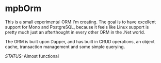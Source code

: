 mpbOrm
======

This is a small experimental ORM I'm creating. The goal is to have excellent support for Mono and PostgreSQL, because it feels like Linux support is pretty much just an afterthought in every other ORM in the .Net world.

The ORM is built upon Dapper, and has built in CRUD operations, an object cache, transaction management and some simple querying.

*STATUS:* Almost functional
